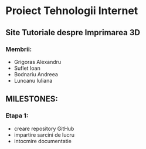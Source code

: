 # Proiect Tehnologii Internet

## Site Tutoriale despre Imprimarea 3D

### Membrii: 
* Grigoras Alexandru
* Suflet Ioan
* Bodnariu Andreea
* Luncanu Iuliana

## MILESTONES:

### Etapa 1:
- creare repository GitHub
- impartire sarcini de lucru
- intocmire documentatie

